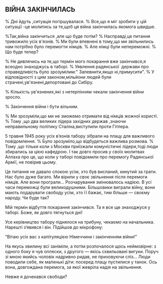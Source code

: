 ## ВІЙНА ЗАКІНЧИЛАСЬ

% Дні йдуть ,ситуація погіршувалася.
% Все,що я міг зробити у цій ситуації -це молитись за те,щоб ця війна закінчилась якомога швидше.

%Так,війна закінчиться ,але що буде потім?
% Насправді,це питання тривожило усіх в'язнів.
% Ми були впевнені в тому,що ми звільнились нам потрібно було перемогти німців.
% Але німці були непереможні.
% Що буде тепер?

% Не дивлячись на те,що термін мого покарання вже закінчився,я всеодно знаходжусь в таборі.
% Уявлення радянської  держави про справедливість було зрозумілим:" Запевнити,якщо ні,примусити".
% У відповідності з цим законом,мільйони людей були страчені,ув'язнені,депортовані до Сибіру.

% Кількість ув'язнених,які з нетерпінням чекали закінчення війни зросло.

% Закінчення війни і бути вільним.

% Ми зрозуміли,що ми не зможемо отримати від німців жожної користі.
% Тому ,що два великих лідера західних держав ,знаючи неправильному політику Сталіна,виступили проти Гітлера.

5 травня 1945 року усіх в’язнів табору зібрали на плацу для важливого повідомлення.
% Було зрозуміло,що відбудеться важлива розмова.
% Тому ,що тільки коли з Москви приїзжали комуністичні лідери,тоді люди збирались за цією кафедрою.
І так довго просив у своїх молитвах Аллаха про це, що коли у таборі повідомили про перемогу Радянської Армії, не повірив цьому.

Це питання не давало спокою усім, хто був висланий, кинутий за грати.
Нас було дуже багато.
Ми вірили у своє звільнення після перемоги німців.
Але вони програли...
Розчарування змінювалось надією.
В усі часи переможці були великодушними.
Більшовики виграли війну, вони мають подарувати свободу усім, хто її бажає, тим більше — своєму народу.
Чи буде так?

Мій термін відбуття покарання закінчився.
Та я все ще знаходжуся у таборі.
Боже, як довго тягнуться дні!

Усе керівництво табору піднялося на трибуну, чекаємо на начальника.
Нарешті з’явився і він.
Підійшов до мікрофону:

“Вітаю усіх вас з капітуляцією Німеччини і закінченням війни!”

На якусь хвилину всі заніміли, а потім розпочалося щось неймовірне: з одного боку я чув оплески, з другого — якісь схвильовані вигуки.
Поруч зі мною якийсь чоловік надривно ридав, не приховуючи сліз...
Люди поводили себе, як маленькі діти: посеред плацу пустилися у танок.
Ось вона, довгождана перемога, за якої жевріла надія на звільнення.

Невже я дочекався свободи?
